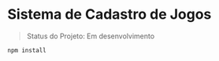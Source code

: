 <h1> Sistema de Cadastro de Jogos </h1>

> Status do Projeto: Em desenvolvimento

```
npm install
```
